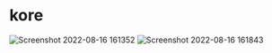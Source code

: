 # kore
![Screenshot 2022-08-16 161352](https://user-images.githubusercontent.com/91867176/184861267-30d04ebd-f506-4438-ad34-ca66313ba83b.png)
![Screenshot 2022-08-16 161843](https://user-images.githubusercontent.com/91867176/184862524-f5d4daa8-3ce1-4ea2-81c2-6eeec621c6c0.png)